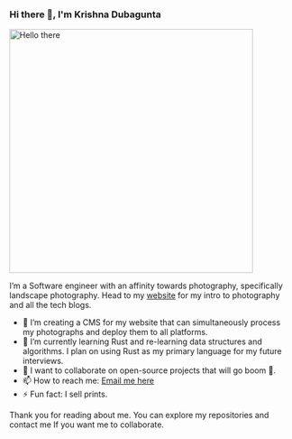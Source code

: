 ### Hi there 👋, I'm Krishna Dubagunta

<img src="https://www.krishnadubagunta.com/images/me.jpg" width="432px" alt="Hello there" />

I’m a Software engineer with an affinity towards photography, specifically landscape photography. Head to my [website](https://krishnadubagunta.com) for my intro to photography and all the tech blogs.

- 🔭 I’m creating a CMS for my website that can simultaneously process my photographs and deploy them to all platforms.
- 🌱 I’m currently learning Rust and re-learning data structures and algorithms. I plan on using Rust as my primary language for my future interviews.
- 👯 I want to collaborate on open-source projects that will go boom 🎇.
- 📫 How to reach me: [Email me here](mailto:info@krishnadubagunta.com)
-  ⚡ Fun fact: I sell prints.

Thank you for reading about me. You can explore my repositories and contact me If you want me to collaborate.
<!--

Here are some ideas to get you started:


- 🌱 I’m currently learning ...
- 👯 I’m looking to collaborate on ...
- 🤔 I’m looking for help with ...
- 💬 Ask me about ...
- 📫 How to reach me: ...
- 😄 Pronouns: ...
- ⚡ Fun fact: ...
-->
